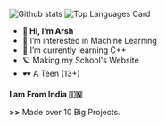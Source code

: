 ![Github stats](https://github-readme-stats.vercel.app/api?username=Aradhya-Shaswat&theme=highcontrast&show_icons=true&count_private=true)
![Top Languages Card](https://github-readme-stats.vercel.app/api/top-langs/?username=Aradhya-Shaswat)

- **👋 Hi, I’m Arsh**
- 👀 I’m interested in Machine Learning
- 🌱 I’m currently learning C++
- 🪐 Making my School's Website
- 🕶️ A Teen (13+)

**I am From India 🇮🇳**

**>>** Made over 10 Big Projects.


